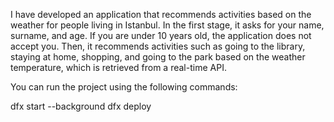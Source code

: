 I have developed an application that recommends activities based on the weather for people living in Istanbul. In the first stage, it asks for your name, surname, and age. If you are under 10 years old, the application does not accept you. Then, it recommends activities such as going to the library, staying at home, shopping, and going to the park based on the weather temperature, which is retrieved from a real-time API.

You can run the project using the following commands:


dfx start --background
dfx deploy